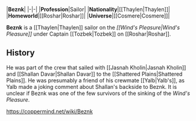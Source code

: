 |**Beznk**|
|-|-|
|**Profession**|Sailor|
|**Nationality**|[[Thaylen\|Thaylen]]|
|**Homeworld**|[[Roshar\|Roshar]]|
|**Universe**|[[Cosmere\|Cosmere]]|

**Beznk** is a [[Thaylen\|Thaylen]] sailor on the *[[Wind's Pleasure\|Wind's Pleasure]]* under Captain [[Tozbek\|Tozbek]] on [[Roshar\|Roshar]].

## History
He was part of the crew that sailed with [[Jasnah Kholin\|Jasnah Kholin]] and [[Shallan Davar\|Shallan Davar]] to the [[Shattered Plains\|Shattered Plains]]. He was presumably a friend of his crewmate [[Yalb\|Yalb's]], as Yalb made a joking comment about Shallan's backside to Beznk.
It is unclear if Beznk was one of the few survivors of the sinking of the *Wind's Pleasure*.



https://coppermind.net/wiki/Beznk